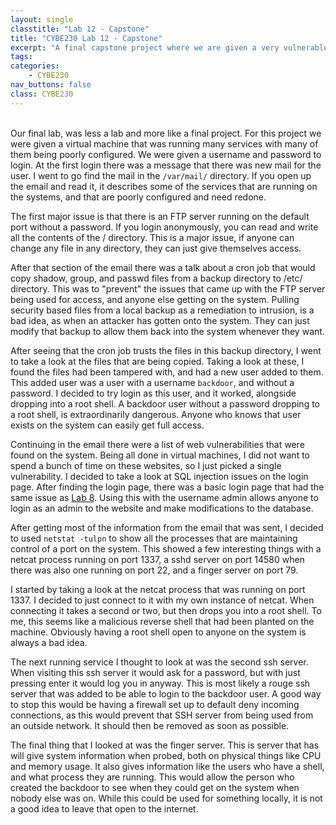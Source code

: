 ```yaml
---
layout: single
classtitle: "Lab 12 - Capstone"
title: "CYBE230 Lab 12 - Capstone"
excerpt: "A final capstone project where we are given a very vulnerable machine, and need to find the issues while describing potential fixes"
tags:
categories:
    - CYBE230
nav_buttons: false
class: CYBE230
---
```

\
Our final lab, was less a lab and more like a final project. For this project we were given a virtual machine that was running many services with many of them being poorly configured. We were given a username and password to login. At the first login there was a message that there was new mail for the user. I went to go find the mail in the ```/var/mail/``` directory. If you open up the email and read it, it describes some of the services that are running on the systems, and that are poorly configured and need redone.

The first major issue is that there is an FTP server running on the default port without a password. If you login anonymously, you can read and write all the contents of the / directory. This is a major issue, if anyone can change any file in any directory, they can just give themselves access.

After that section of the email there was a talk about a cron job that would copy shadow, group, and passwd files from a backup directory to /etc/ directory. This was to "prevent" the issues that came up with the FTP server being used for access, and anyone else getting on the system. Pulling security based files from a local backup as a remediation to intrusion, is a bad idea, as when an attacker has gotten onto the system. They can just modify that backup to allow them back into the system whenever they want.

After seeing that the cron job trusts the files in this backup directory, I went to take a look at the files that are being copied. Taking a look at these, I found the files had been tampered with, and had a new user added to them. This added user was a user with a username ```backdoor```, and without a password. I decided to try login as this user, and it worked, alongside dropping into a root shell. A backdoor user without a password dropping to a root shell, is extraordinarily dangerous. Anyone who knows that user exists on the system can easily get full access.

Continuing in the email there were a list of web vulnerabilities that were found on the system. Being all done in virtual machines, I did not want to spend a bunch of time on these websites, so I just picked a single vulnerability. I decided to take a look at SQL injection issues on the login page. After finding the login page, there was a basic login page that had the same issue as [Lab 8](/portfolioWork/CYBE230/Lab08.md). Using this with the username admin allows anyone to login as an admin to the website and make modifications to the database.

After getting most of the information from the email that was sent, I decided to used ```netstat -tulpn``` to show all the processes that are maintaining control of a port on the system. This showed a few interesting things with a netcat process running on port 1337, a sshd server on port 14580 when there was also one running on port 22, and a finger server on port 79.

I started by taking a look at the netcat process that was running on port 1337. I decided to just connect to it with my own instance of netcat. When connecting it takes a second or two, but then drops you into a root shell. To me, this seems like a malicious reverse shell that had been planted on the machine. Obviously having a root shell open to anyone on the system is always a bad idea.

The next running service I thought to look at was the second ssh server. When visiting this ssh server it would ask for a password, but with just pressing enter it would log you in anyway. This is most likely a rouge ssh server that was added to be able to login to the backdoor user. A good way to stop this would be having a firewall set up to default deny incoming connections, as this would prevent that SSH server from being used from an outside network. It should then be removed as soon as possible.

The final thing that I looked at was the finger server. This is server that has will give system information when probed, both on physical things like CPU and memory usage. It also gives information like the users who have a shell, and what process they are running. This would allow the person who created the backdoor to see when they could get on the system when nobody else was on. While this could be used for something locally, it is not a good idea to leave that open to the internet.

